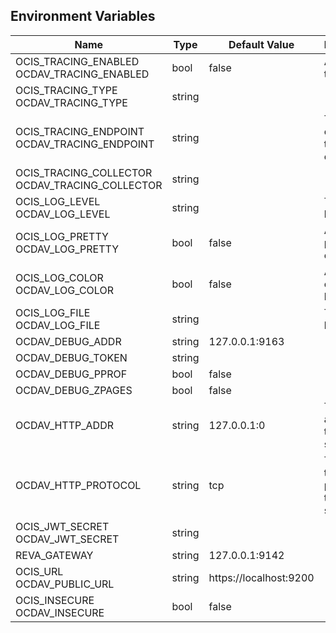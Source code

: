 ## Environment Variables

| Name | Type | Default Value | Description |
|------|------|---------------|-------------|
| OCIS_TRACING_ENABLED<br/>OCDAV_TRACING_ENABLED | bool | false | Activates tracing.|
| OCIS_TRACING_TYPE<br/>OCDAV_TRACING_TYPE | string |  | |
| OCIS_TRACING_ENDPOINT<br/>OCDAV_TRACING_ENDPOINT | string |  | The endpoint to the tracing collector.|
| OCIS_TRACING_COLLECTOR<br/>OCDAV_TRACING_COLLECTOR | string |  | |
| OCIS_LOG_LEVEL<br/>OCDAV_LOG_LEVEL | string |  | The log level.|
| OCIS_LOG_PRETTY<br/>OCDAV_LOG_PRETTY | bool | false | Activates pretty log output.|
| OCIS_LOG_COLOR<br/>OCDAV_LOG_COLOR | bool | false | Activates colorized log output.|
| OCIS_LOG_FILE<br/>OCDAV_LOG_FILE | string |  | The target log file.|
| OCDAV_DEBUG_ADDR | string | 127.0.0.1:9163 | |
| OCDAV_DEBUG_TOKEN | string |  | |
| OCDAV_DEBUG_PPROF | bool | false | |
| OCDAV_DEBUG_ZPAGES | bool | false | |
| OCDAV_HTTP_ADDR | string | 127.0.0.1:0 | The address of the http service.|
| OCDAV_HTTP_PROTOCOL | string | tcp | The transport protocol of the http service.|
| OCIS_JWT_SECRET<br/>OCDAV_JWT_SECRET | string |  | |
| REVA_GATEWAY | string | 127.0.0.1:9142 | |
| OCIS_URL<br/>OCDAV_PUBLIC_URL | string | https://localhost:9200 | |
| OCIS_INSECURE<br/>OCDAV_INSECURE | bool | false | |